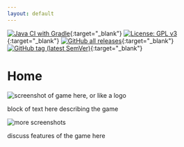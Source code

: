 ```yaml
---
layout: default
---
```


[![Java CI with Gradle](https://github.com/ENG1-Team-29/Assessment-2/actions/workflows/gradle.yml/badge.svg?branch=master)](https://github.com/ENG1-Team-29/Assessment-2/actions/workflows/gradle.yml){:target="_blank"}
[![License: GPL v3](https://img.shields.io/badge/License-GPLv3-blue.svg)](https://www.gnu.org/licenses/gpl-3.0){:target="_blank"}
[![GitHub all releases](https://img.shields.io/github/downloads/ENG1-Team-29/Assessment-2/total)](https://github.com/ENG1-Team-29/Assessment-2/releases){:target="_blank"}
[![GitHub tag (latest SemVer)](https://img.shields.io/github/v/tag/ENG1-Team-29/Assessment-2?sort=semver&label=version)](https://github.com/ENG1-Team-29/Assessment-2/releases/latest){:target="_blank"}

# Home

![screenshot of game here, or like a logo]()

block of text here describing the game

![more screenshots]()

discuss features of the game here